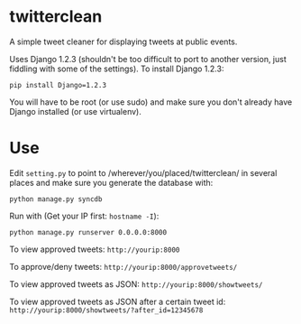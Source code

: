 twitterclean
============

A simple tweet cleaner for displaying tweets at public events.

Uses Django 1.2.3 (shouldn't be too difficult to port to another version, just
fiddling with some of the settings). To install Django 1.2.3:

    pip install Django=1.2.3

You will have to be root (or use sudo) and make sure you don't already have
Django installed (or use virtualenv).

Use
===

Edit `setting.py` to point to /wherever/you/placed/twitterclean/ in several places and make sure you generate the database with:

    python manage.py syncdb

Run with (Get your IP first: `hostname -I`):

    python manage.py runserver 0.0.0.0:8000


To view approved tweets: `http://yourip:8000`

To approve/deny tweets: `http://yourip:8000/approvetweets/`

To view approved tweets as JSON: `http://yourip:8000/showtweets/`

To view approved tweets as JSON after a certain tweet id: `http://yourip:8000/showtweets/?after_id=12345678`
